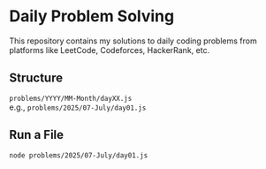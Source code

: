 # Daily Problem Solving

This repository contains my solutions to daily coding problems from platforms like LeetCode, Codeforces, HackerRank, etc.

## Structure

`problems/YYYY/MM-Month/dayXX.js`  
e.g., `problems/2025/07-July/day01.js`

## Run a File

```bash
node problems/2025/07-July/day01.js
```
